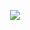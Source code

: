 <p align="center">
  <img src="![Porsche_logo](https://user-images.githubusercontent.com/91494986/236429380-734c8c96-4a7d-403f-8ffe-b5f6652109d7.svg)" />
</p>
